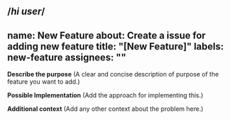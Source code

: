 /*hi user*/
---
name: New Feature
about: Create a issue for adding new feature
title: "[New Feature]"
labels: new-feature
assignees: ""
---

**Describe the purpose**
(A clear and concise description of purpose of the feature you want to add.)

**Possible Implementation**
(Add the approach for implementing this.)

**Additional context**
(Add any other context about the problem here.)
